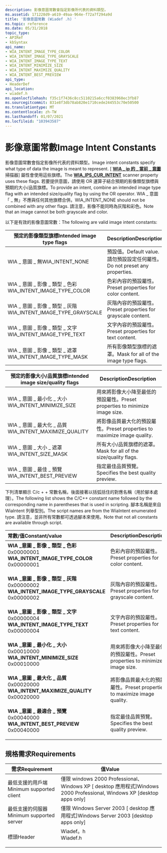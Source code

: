 ```yaml
---
description: 影像意圖常數會指定影像所代表的資料類型。
ms.assetid: 171228d9-a619-49aa-964e-f72a7f294a9d
title: '影像意圖常數 (Wiadef .h) '
ms.topic: reference
ms.date: 05/31/2018
topic_type:
- APIRef
- kbSyntax
api_name:
- WIA_INTENT_IMAGE_TYPE_COLOR
- WIA_INTENT_IMAGE_TYPE_GRAYSCALE
- WIA_INTENT_IMAGE_TYPE_TEXT
- WIA_INTENT_MINIMIZE_SIZE
- WIA_INTENT_MAXIMIZE_QUALITY
- WIA_INTENT_BEST_PREVIEW
api_type:
- HeaderDef
api_location:
- wiadef.h
ms.openlocfilehash: f35c1f7436c8cc5110215a6ccf0383960ec3fb87
ms.sourcegitcommit: 831e8f3db78ab820e1710cede244553c70e50500
ms.translationtype: MT
ms.contentlocale: zh-TW
ms.lasthandoff: 01/07/2021
ms.locfileid: "103943587"
---
```

# <a name="image-intent-constants"></a><span data-ttu-id="00851-103">影像意圖常數</span><span class="sxs-lookup"><span data-stu-id="00851-103">Image Intent Constants</span></span>

<span data-ttu-id="00851-104">影像意圖常數會指定影像所代表的資料類型。</span><span class="sxs-lookup"><span data-stu-id="00851-104">Image intent constants specify what type of data the image is meant to represent.</span></span> <span data-ttu-id="00851-105">[ [**WIA \_ ip 的 \_ 當前 \_ 意圖**](-wia-wiaitempropscanneritem.md) 掃描器] 屬性會使用這些旗標。</span><span class="sxs-lookup"><span data-stu-id="00851-105">The [**WIA\_IPS\_CUR\_INTENT**](-wia-wiaitempropscanneritem.md) scanner property uses these flags.</span></span> <span data-ttu-id="00851-106">若要提供意圖，請使用 OR 運算子結合預期的影像類型旗標與預期的大小/品質旗標。</span><span class="sxs-lookup"><span data-stu-id="00851-106">To provide an intent, combine an intended image type flag with an intended size/quality flag by using the OR operator.</span></span> <span data-ttu-id="00851-107">WIA \_ 意圖「 \_ 無」不應與任何其他旗標合併。</span><span class="sxs-lookup"><span data-stu-id="00851-107">WIA\_INTENT\_NONE should not be combined with any other flags.</span></span> <span data-ttu-id="00851-108">請注意，影像不能同時為灰階和彩色。</span><span class="sxs-lookup"><span data-stu-id="00851-108">Note that an image cannot be both grayscale and color.</span></span>

<span data-ttu-id="00851-109">以下是有效的影像意圖常數：</span><span class="sxs-lookup"><span data-stu-id="00851-109">The following are valid image intent constants:</span></span>



| <span data-ttu-id="00851-110">預定的影像類型旗標</span><span class="sxs-lookup"><span data-stu-id="00851-110">Intended image type flags</span></span>           | <span data-ttu-id="00851-111">Description</span><span class="sxs-lookup"><span data-stu-id="00851-111">Description</span></span>                                  |
|-------------------------------------|----------------------------------------------|
| <span data-ttu-id="00851-112">WIA \_ 意圖 \_ 無</span><span class="sxs-lookup"><span data-stu-id="00851-112">WIA\_INTENT\_NONE</span></span>                   | <span data-ttu-id="00851-113">預設值。</span><span class="sxs-lookup"><span data-stu-id="00851-113">Default value.</span></span> <span data-ttu-id="00851-114">請勿預設設定任何屬性。</span><span class="sxs-lookup"><span data-stu-id="00851-114">Do not preset any properties.</span></span> |
| <span data-ttu-id="00851-115">WIA \_ 意圖 \_ 影像 \_ 類型 \_ 色彩</span><span class="sxs-lookup"><span data-stu-id="00851-115">WIA\_INTENT\_IMAGE\_TYPE\_COLOR</span></span>     | <span data-ttu-id="00851-116">色彩內容的預設屬性。</span><span class="sxs-lookup"><span data-stu-id="00851-116">Preset properties for color content.</span></span>         |
| <span data-ttu-id="00851-117">WIA \_ 意圖 \_ 影像 \_ 類型 \_ 灰階</span><span class="sxs-lookup"><span data-stu-id="00851-117">WIA\_INTENT\_IMAGE\_TYPE\_GRAYSCALE</span></span> | <span data-ttu-id="00851-118">灰階內容的預設屬性。</span><span class="sxs-lookup"><span data-stu-id="00851-118">Preset properties for grayscale content.</span></span>     |
| <span data-ttu-id="00851-119">WIA \_ 意圖 \_ 影像 \_ 類型 \_ 文字</span><span class="sxs-lookup"><span data-stu-id="00851-119">WIA\_INTENT\_IMAGE\_TYPE\_TEXT</span></span>      | <span data-ttu-id="00851-120">文字內容的預設屬性。</span><span class="sxs-lookup"><span data-stu-id="00851-120">Preset properties for text content.</span></span>          |
| <span data-ttu-id="00851-121">WIA \_ 意圖 \_ 影像 \_ 類型 \_ 遮罩</span><span class="sxs-lookup"><span data-stu-id="00851-121">WIA\_INTENT\_IMAGE\_TYPE\_MASK</span></span>      | <span data-ttu-id="00851-122">所有影像類型旗標的遮罩。</span><span class="sxs-lookup"><span data-stu-id="00851-122">Mask for all of the image type flags.</span></span>        |



 



| <span data-ttu-id="00851-123">預定的影像大小/品質旗標</span><span class="sxs-lookup"><span data-stu-id="00851-123">Intended image size/quality flags</span></span> | <span data-ttu-id="00851-124">Description</span><span class="sxs-lookup"><span data-stu-id="00851-124">Description</span></span>                                  |
|-----------------------------------|----------------------------------------------|
| <span data-ttu-id="00851-125">WIA \_ 意圖 \_ 最小化 \_ 大小</span><span class="sxs-lookup"><span data-stu-id="00851-125">WIA\_INTENT\_MINIMIZE\_SIZE</span></span>       | <span data-ttu-id="00851-126">用來將影像大小降至最低的預設屬性。</span><span class="sxs-lookup"><span data-stu-id="00851-126">Preset properties to minimize image size.</span></span>    |
| <span data-ttu-id="00851-127">WIA \_ 意圖 \_ 最大化 \_ 品質</span><span class="sxs-lookup"><span data-stu-id="00851-127">WIA\_INTENT\_MAXIMIZE\_QUALITY</span></span>    | <span data-ttu-id="00851-128">將影像品質最大化的預設屬性。</span><span class="sxs-lookup"><span data-stu-id="00851-128">Preset properties to maximize image quality.</span></span> |
| <span data-ttu-id="00851-129">WIA \_ 意圖 \_ 大小 \_ 遮罩</span><span class="sxs-lookup"><span data-stu-id="00851-129">WIA\_INTENT\_SIZE\_MASK</span></span>           | <span data-ttu-id="00851-130">所有大小/品質旗標的遮罩。</span><span class="sxs-lookup"><span data-stu-id="00851-130">Mask for all of the size/quality flags.</span></span>      |
| <span data-ttu-id="00851-131">WIA \_ 意圖 \_ 最佳 \_ 預覽</span><span class="sxs-lookup"><span data-stu-id="00851-131">WIA\_INTENT\_BEST\_PREVIEW</span></span>        | <span data-ttu-id="00851-132">指定最佳品質預覽。</span><span class="sxs-lookup"><span data-stu-id="00851-132">Specifies the best quality preview.</span></span>          |



 

<span data-ttu-id="00851-133">下列清單顯示 C/c + + 常數名稱，後面接著以括弧括住的對應名稱（用於腳本處理）。</span><span class="sxs-lookup"><span data-stu-id="00851-133">The following list shows the C/C++ constant name followed by the corresponding name in parentheses that is used in scripting.</span></span> <span data-ttu-id="00851-134">腳本名稱是來自 WiaIntent 列舉型別。</span><span class="sxs-lookup"><span data-stu-id="00851-134">The script names are from the WiaIntent enumerated type.</span></span> <span data-ttu-id="00851-135">請注意，並非所有常數都可透過腳本來使用。</span><span class="sxs-lookup"><span data-stu-id="00851-135">Note that not all constants are available through script.</span></span>



| <span data-ttu-id="00851-136">常數/值</span><span class="sxs-lookup"><span data-stu-id="00851-136">Constant/value</span></span>                                                                                                                                                                                                                                                                         | <span data-ttu-id="00851-137">Description</span><span class="sxs-lookup"><span data-stu-id="00851-137">Description</span></span>                                             |
|:---------------------------------------------------------------------------------------------------------------------------------------------------------------------------------------------------------------------------------------------------------------------------------------|:--------------------------------------------------------|
| <span id="WIA_INTENT_IMAGE_TYPE_COLOR"></span><span id="wia_intent_image_type_color"></span><dl> <span data-ttu-id="00851-138"><dt>**WIA \_意圖 \_ 影像 \_ 類型 \_ 色彩**</dt> <dt>0x00000001</dt></span><span class="sxs-lookup"><span data-stu-id="00851-138"><dt>**WIA\_INTENT\_IMAGE\_TYPE\_COLOR**</dt> <dt>0x00000001</dt></span></span> </dl>             | <span data-ttu-id="00851-139">色彩內容的預設屬性。</span><span class="sxs-lookup"><span data-stu-id="00851-139">Preset properties for color content.</span></span><br/>         |
| <span id="WIA_INTENT_IMAGE_TYPE_GRAYSCALE"></span><span id="wia_intent_image_type_grayscale"></span><dl> <span data-ttu-id="00851-140"><dt>**WIA \_意圖 \_ 影像 \_ 類型 \_ 灰階**</dt> <dt>0x00000002</dt></span><span class="sxs-lookup"><span data-stu-id="00851-140"><dt>**WIA\_INTENT\_IMAGE\_TYPE\_GRAYSCALE**</dt> <dt>0x00000002</dt></span></span> </dl> | <span data-ttu-id="00851-141">灰階內容的預設屬性。</span><span class="sxs-lookup"><span data-stu-id="00851-141">Preset properties for grayscale content.</span></span><br/>     |
| <span id="WIA_INTENT_IMAGE_TYPE_TEXT"></span><span id="wia_intent_image_type_text"></span><dl> <span data-ttu-id="00851-142"><dt>**WIA \_意圖 \_ 影像 \_ 類型 \_ 文字**</dt> <dt>0x00000004</dt></span><span class="sxs-lookup"><span data-stu-id="00851-142"><dt>**WIA\_INTENT\_IMAGE\_TYPE\_TEXT**</dt> <dt>0x00000004</dt></span></span> </dl>                | <span data-ttu-id="00851-143">文字內容的預設屬性。</span><span class="sxs-lookup"><span data-stu-id="00851-143">Preset properties for text content.</span></span><br/>          |
| <span id="WIA_INTENT_MINIMIZE_SIZE"></span><span id="wia_intent_minimize_size"></span><dl> <span data-ttu-id="00851-144"><dt>**WIA \_意圖 \_ 最小化 \_ 大小**</dt> <dt>0x00010000</dt></span><span class="sxs-lookup"><span data-stu-id="00851-144"><dt>**WIA\_INTENT\_MINIMIZE\_SIZE**</dt> <dt>0x00010000</dt></span></span> </dl>                       | <span data-ttu-id="00851-145">用來將影像大小降至最低的預設屬性。</span><span class="sxs-lookup"><span data-stu-id="00851-145">Preset properties to minimize image size.</span></span><br/>    |
| <span id="WIA_INTENT_MAXIMIZE_QUALITY"></span><span id="wia_intent_maximize_quality"></span><dl> <span data-ttu-id="00851-146"><dt>**WIA \_意圖 \_ 最大化 \_ 品質**</dt> <dt>0x00020000</dt></span><span class="sxs-lookup"><span data-stu-id="00851-146"><dt>**WIA\_INTENT\_MAXIMIZE\_QUALITY**</dt> <dt>0x00020000</dt></span></span> </dl>              | <span data-ttu-id="00851-147">將影像品質最大化的預設屬性。</span><span class="sxs-lookup"><span data-stu-id="00851-147">Preset properties to maximize image quality.</span></span><br/> |
| <span id="WIA_INTENT_BEST_PREVIEW"></span><span id="wia_intent_best_preview"></span><dl> <span data-ttu-id="00851-148"><dt>**WIA \_意圖 \_ 最適合 \_ 預覽**</dt> <dt>0x00040000</dt></span><span class="sxs-lookup"><span data-stu-id="00851-148"><dt>**WIA\_INTENT\_BEST\_PREVIEW**</dt> <dt>0x00040000</dt></span></span> </dl>                          | <span data-ttu-id="00851-149">指定最佳品質預覽。</span><span class="sxs-lookup"><span data-stu-id="00851-149">Specifies the best quality preview.</span></span><br/>          |



## <a name="requirements"></a><span data-ttu-id="00851-150">規格需求</span><span class="sxs-lookup"><span data-stu-id="00851-150">Requirements</span></span>



| <span data-ttu-id="00851-151">需求</span><span class="sxs-lookup"><span data-stu-id="00851-151">Requirement</span></span> | <span data-ttu-id="00851-152">值</span><span class="sxs-lookup"><span data-stu-id="00851-152">Value</span></span> |
|-------------------------------------|-------------------------------------------------------------------------------------|
| <span data-ttu-id="00851-153">最低支援的用戶端</span><span class="sxs-lookup"><span data-stu-id="00851-153">Minimum supported client</span></span><br/> | <span data-ttu-id="00851-154">僅限 windows 2000 Professional、Windows XP \[ desktop 應用程式\]</span><span class="sxs-lookup"><span data-stu-id="00851-154">Windows 2000 Professional, Windows XP \[desktop apps only\]</span></span><br/>              |
| <span data-ttu-id="00851-155">最低支援的伺服器</span><span class="sxs-lookup"><span data-stu-id="00851-155">Minimum supported server</span></span><br/> | <span data-ttu-id="00851-156">僅限 Windows Server 2003 \[ desktop 應用程式\]</span><span class="sxs-lookup"><span data-stu-id="00851-156">Windows Server 2003 \[desktop apps only\]</span></span><br/>                                |
| <span data-ttu-id="00851-157">標頭</span><span class="sxs-lookup"><span data-stu-id="00851-157">Header</span></span><br/>                   | <dl> <span data-ttu-id="00851-158"><dt>Wiadef。h</dt></span><span class="sxs-lookup"><span data-stu-id="00851-158"><dt>Wiadef.h</dt></span></span> </dl> |



 

 





